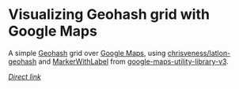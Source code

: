 # Visualizing Geohash grid with Google Maps

A simple [Geohash](https://en.wikipedia.org/wiki/Geohash) grid over [Google Maps](https://developers.google.com/maps/),
using [chrisveness/latlon-geohash](https://github.com/chrisveness/latlon-geohash) and 
[MarkerWithLabel](http://google-maps-utility-library-v3.googlecode.com/svn/trunk/markerwithlabel/src/markerwithlabel.js)
from [google-maps-utility-library-v3](https://code.google.com/p/google-maps-utility-library-v3/).

[*Direct link*](https://rawgit.com/rzanato/geohashgrid/master/geohashgrid.html)
